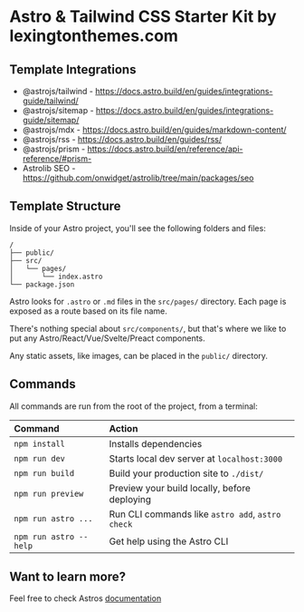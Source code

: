 # Astro & Tailwind CSS Starter Kit by lexingtonthemes.com

## Template Integrations
- @astrojs/tailwind - https://docs.astro.build/en/guides/integrations-guide/tailwind/
- @astrojs/sitemap - https://docs.astro.build/en/guides/integrations-guide/sitemap/
- @astrojs/mdx - https://docs.astro.build/en/guides/markdown-content/
- @astrojs/rss - https://docs.astro.build/en/guides/rss/
- @astrojs/prism - https://docs.astro.build/en/reference/api-reference/#prism-
- Astrolib SEO - https://github.com/onwidget/astrolib/tree/main/packages/seo

## Template Structure

Inside of your Astro project, you'll see the following folders and files:

```
/
├── public/
├── src/
│   └── pages/
│       └── index.astro
└── package.json
```

Astro looks for `.astro` or `.md` files in the `src/pages/` directory. Each page is exposed as a route based on its file name.

There's nothing special about `src/components/`, but that's where we like to put any Astro/React/Vue/Svelte/Preact components.

Any static assets, like images, can be placed in the `public/` directory.

## Commands

All commands are run from the root of the project, from a terminal:

| Command                | Action                                           |
| :--------------------- | :----------------------------------------------- |
| `npm install`          | Installs dependencies                            |
| `npm run dev`          | Starts local dev server at `localhost:3000`      |
| `npm run build`        | Build your production site to `./dist/`          |
| `npm run preview`      | Preview your build locally, before deploying     |
| `npm run astro ...`    | Run CLI commands like `astro add`, `astro check` |
| `npm run astro --help` | Get help using the Astro CLI                     |

## Want to learn more?

Feel free to check Astros [documentation](https://docs.astro.build)

